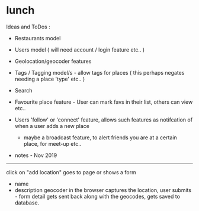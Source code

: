 # lunch

Ideas and ToDos :
- Restaurants model
- Users model ( will need account / login feature etc.. )
- Geolocation/geocoder features
- Tags / Tagging model/s - allow tags for places ( this perhaps negates needing a place 'type' etc.. )
- Search
- Favourite place feature - User can mark favs in their list, others can view etc.. 
- Users 'follow' or 'connect' feature, allows such features as notifcation of when a user adds a new place
    - maybe a broadcast feature, to alert friends you are at a certain place, for meet-up etc..

- notes - Nov 2019
------------------
click on "add location"
goes to page or shows a form 
- name
- description
geocoder in the browser captures the location, 
user submits - form detail gets sent back along with the geocodes,
gets saved to database. 
